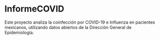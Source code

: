# InformeCOVID
Este proyecto analiza la coinfección por COVID-19 e Influenza en pacientes mexicanos, utilizando datos abiertos de la Dirección General de Epidemiología.  
